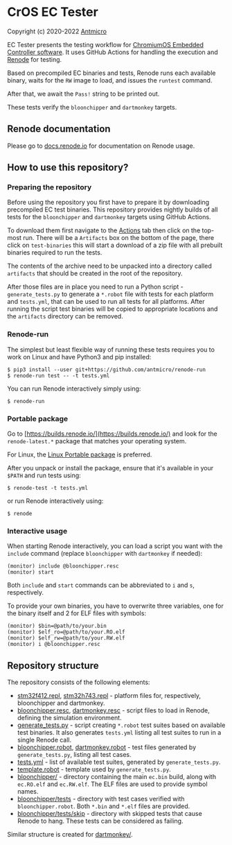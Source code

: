 # CrOS EC Tester

Copyright (c) 2020-2022 [Antmicro](https://www.antmicro.com)

EC Tester presents the testing workflow for [ChromiumOS Embedded Controller software](https://chromium.googlesource.com/chromiumos/platform/ec/).
It uses GitHub Actions for handling the execution and [Renode](https://renode.io) for testing.

Based on precompiled EC binaries and tests, Renode runs each available binary, waits for the `RW` image to load, and issues the `runtest` command.

After that, we await the `Pass!` string to be printed out.

These tests verify the `bloonchipper` and `dartmonkey` targets.

## Renode documentation

Please go to [docs.renode.io](https://docs.renode.io/) for documentation on Renode usage.

## How to use this repository?

### Preparing the repository

Before using the repository you first have to prepare it by downloading precompiled EC test binaries.
This repository provides nightly builds of all tests for the `bloonchipper` and `dartmonkey` targets using GitHub Actions.

To download them first navigate to the [Actions](https://github.com/antmicro/cros-platform-ec-tester/actions) tab then click on the top-most run.
There will be a `Artifacts` box on the bottom of the page, there click on `test-binaries` this will start a download of a zip file with all prebuilt binaries required to run the tests.

The contents of the archive need to be unpacked into a directory called `artifacts` that should be created in the root of the repository.

After those files are in place you need to run a Python script - `generate_tests.py` to generate a `*.robot` file with tests for each platform and `tests.yml`, that can be used to run all tests for all platforms. 
After running the script test binaries will be copied to appropriate locations and the `artifacts` directory can be removed.

### Renode-run

The simplest but least flexible way of running these tests requires you to work on Linux and have Python3 and pip installed:

```
$ pip3 install --user git+https://github.com/antmicro/renode-run
$ renode-run test -- -t tests.yml
```

You can run Renode interactively simply using:

```
$ renode-run
```

### Portable package

Go to [https://builds.renode.io/](https://builds.renode.io/) and look for the `renode-latest.*` package that matches your operating system.

For Linux, the [Linux Portable package](https://dl.antmicro.com/projects/renode/builds/renode-latest.linux-portable.tar.gz) is preferred.

After you unpack or install the package, ensure that it's available in your `$PATH` and run tests using:

```
$ renode-test -t tests.yml
```

or run Renode interactively using:

```
$ renode
```

### Interactive usage

When starting Renode interactively, you can load a script you want with the `include` command (replace `bloonchipper` with `dartmonkey` if needed):

```
(monitor) include @bloonchipper.resc
(monitor) start
```

Both `include` and `start` commands can be abbreviated to `i` and `s`, respectively.

To provide your own binaries, you have to overwrite three variables, one for the binary itself and 2 for ELF files with symbols:

```
(monitor) $bin=@path/to/your.bin
(monitor) $elf_ro=@path/to/your.RO.elf
(monitor) $elf_rw=@path/to/your.RW.elf
(monitor) i @bloonchipper.resc
```

## Repository structure

The repository consists of the following elements:

- [stm32f412.repl](stm32f412.repl), [stm32h743.repl](stm32h743.repl) - platform files for, respectively, bloonchipper and dartmonkey.
- [bloonchipper.resc](bloonchipper.resc), [dartmonkey.resc](dartmonkey.resc) - script files to load in Renode, defining the simulation environment.
- [generate_tests.py](generate_tests.py) - script creating `*.robot` test suites based on available test binaries. It also generates `tests.yml` listing all test suites to run in a single Renode call.
- [bloonchipper.robot](bloonchipper.robot), [dartmonkey.robot](dartmonkey.robot) - test files generated by `generate_tests.py`, listing all test cases.
- [tests.yml](tests.yml) - list of available test suites, generated by `generate_tests.py`.
- [template.robot](template.robot) - template used by `generate_tests.py`.
- [bloonchipper/](bloonchipper) - directory containing the main `ec.bin` build, along with `ec.RO.elf` and `ec.RW.elf`. The ELF files are used to provide symbol names.
- [bloonchipper/tests](bloonchipper/tests) - directory with test cases verified with `bloonchipper.robot`. Both `*.bin` and `*.elf` files are provided.
- [bloonchipper/tests/skip](bloonchipper/tests/skip) - directory with skipped tests that cause Renode to hang. These tests can be considered as failing.

Similar structure is created for [dartmonkey/](dartmonkey).
